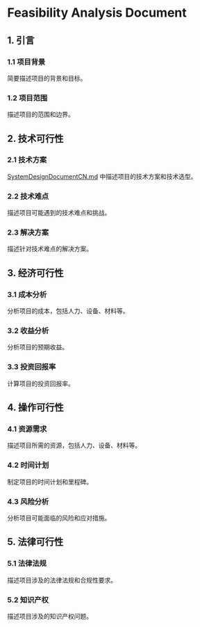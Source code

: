# Feasibility Analysis Document

## 1. 引言
### 1.1 项目背景
简要描述项目的背景和目标。

### 1.2 项目范围
描述项目的范围和边界。

## 2. 技术可行性
### 2.1 技术方案

[SystemDesignDocumentCN.md](..%2FSystemDesign%2FSystemDesignDocumentCN.md) 中描述项目的技术方案和技术选型。

### 2.2 技术难点
描述项目可能遇到的技术难点和挑战。

### 2.3 解决方案
描述针对技术难点的解决方案。

## 3. 经济可行性
### 3.1 成本分析
分析项目的成本，包括人力、设备、材料等。

### 3.2 收益分析
分析项目的预期收益。

### 3.3 投资回报率
计算项目的投资回报率。

## 4. 操作可行性
### 4.1 资源需求
描述项目所需的资源，包括人力、设备、材料等。

### 4.2 时间计划
制定项目的时间计划和里程碑。

### 4.3 风险分析
分析项目可能面临的风险和应对措施。

## 5. 法律可行性
### 5.1 法律法规
描述项目涉及的法律法规和合规性要求。

### 5.2 知识产权
描述项目涉及的知识产权问题。